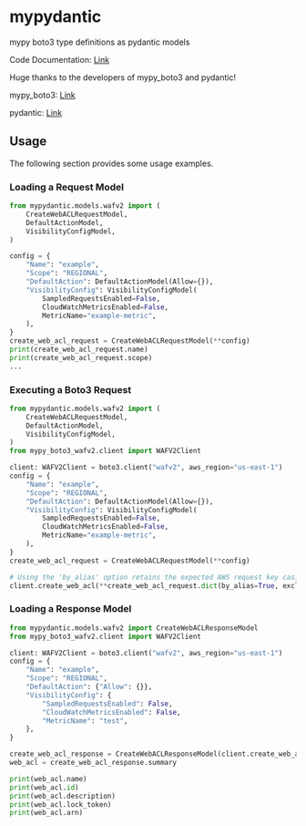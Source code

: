 # mypydantic

mypy boto3 type definitions as pydantic models

Code Documentation: [Link](https://jmgreg31.github.io/mypydantic.html)

Huge thanks to the developers of mypy_boto3 and pydantic!

mypy_boto3: [Link](https://mypy-boto3.readthedocs.io/en/latest/)

pydantic: [Link](https://docs.pydantic.dev/)

## Usage

The following section provides some usage examples.

### Loading a Request Model

```py
from mypydantic.models.wafv2 import (
    CreateWebACLRequestModel,
    DefaultActionModel,
    VisibilityConfigModel,
)

config = {
    "Name": "example",
    "Scope": "REGIONAL",
    "DefaultAction": DefaultActionModel(Allow={}),
    "VisibilityConfig": VisibilityConfigModel(
        SampledRequestsEnabled=False,
        CloudWatchMetricsEnabled=False,
        MetricName="example-metric",
    ),
}
create_web_acl_request = CreateWebACLRequestModel(**config)
print(create_web_acl_request.name)
print(create_web_acl_request.scope)
...
```

### Executing a Boto3 Request

```py
from mypydantic.models.wafv2 import (
    CreateWebACLRequestModel,
    DefaultActionModel,
    VisibilityConfigModel,
)
from mypy_boto3_wafv2.client import WAFV2Client

client: WAFV2Client = boto3.client("wafv2", aws_region="us-east-1")
config = {
    "Name": "example",
    "Scope": "REGIONAL",
    "DefaultAction": DefaultActionModel(Allow={}),
    "VisibilityConfig": VisibilityConfigModel(
        SampledRequestsEnabled=False,
        CloudWatchMetricsEnabled=False,
        MetricName="example-metric",
    ),
}
create_web_acl_request = CreateWebACLRequestModel(**config)

# Using the 'by_alias' option retains the expected AWS request key casing
client.create_web_acl(**create_web_acl_request.dict(by_alias=True, exclude_none=True))
```

### Loading a Response Model

```py
from mypydantic.models.wafv2 import CreateWebACLResponseModel
from mypy_boto3_wafv2.client import WAFV2Client

client: WAFV2Client = boto3.client("wafv2", aws_region="us-east-1")
config = {
    "Name": "example",
    "Scope": "REGIONAL",
    "DefaultAction": {"Allow": {}},
    "VisibilityConfig": {
        "SampledRequestsEnabled": False,
        "CloudWatchMetricsEnabled": False,
        "MetricName": "test",
    },
}

create_web_acl_response = CreateWebACLResponseModel(client.create_web_acl(**config))
web_acl = create_web_acl_response.summary

print(web_acl.name)
print(web_acl.id)
print(web_acl.description)
print(web_acl.lock_token)
print(web_acl.arn)
```
